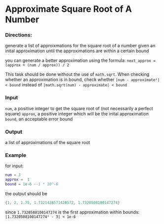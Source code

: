 # Approximate Square Root of A Number

### Directions:

generate a list of approixmations for the square root of a number given an inital approximation until the approximations are within a certain bound

you can generate a better approximation using the formula:
      `next_approx = (approx + (num / approx)) / 2`


This task should be done without the use of `math.sqrt`. When checking whether an approximation is in bound, check whether `|num - approximate²| < bound` instead of `|math.sqrt(num) - approximate| < bound`

### Input
`num`, a positive integer to get the square root of (not necessarily a perfect square)
`approx`, a positive integer which will be the inital approximation 
`bound`, an acceptable error bound

### Output
a list of approximations of the square root

### Example

for input: 
```lua
num = 3
approx =  1
bound = 1e-6 --1 * 10^-6
```
the output should be 
```lua
{1, 2, 1.75, 1.7321428571428572, 1.7320508100147274}
```
since `1.7320508100147274` is the first approximation within bounds:
`|1.7320508100147274² - 3| < 1e-6`